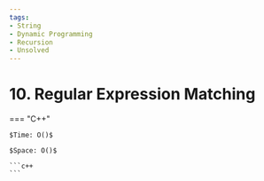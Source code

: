 ```yaml
---
tags:
- String
- Dynamic Programming
- Recursion
- Unsolved
---
```



# 10. Regular Expression Matching

=== "C++"

    $Time: O()$

    $Space: O()$

    ```c++
    ```